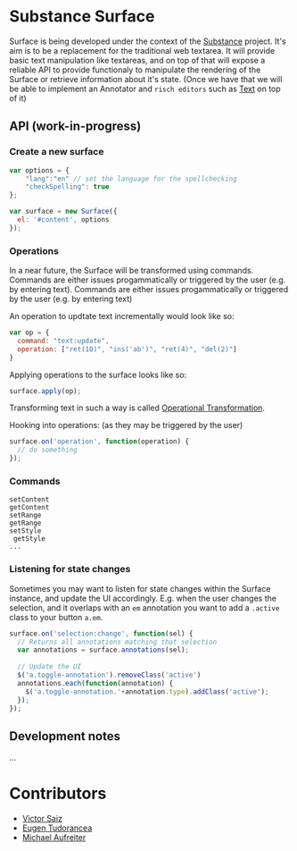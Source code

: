 # Substance Surface

Surface is being developed under the context of the [Substance](http://substance.io) project. It's aim is to be a replacement for the traditional web textarea. It will provide basic text manipulation like textareas, and on top of that will expose a reliable API to provide functionaly to manipulate the rendering of the Surface or retrieve information about it's state. (Once we have that we will be able to implement an Annotator and ```risch editors``` such as [Text](http://interior.substance.io/modules/text.html) on top of it)

## API (work-in-progress)  

### Create a new surface  

```js
var options = {
	"lang":"en" // set the language for the spellchecking
	"checkSpelling": true
};

var surface = new Surface({
  el: '#content', options
});
```  

### Operations  

In a near future, the Surface will be transformed using commands. Commands are either issues progammatically or triggered by the user (e.g. by entering text). Commands are either issues progammatically or triggered by the user (e.g. by entering text)

An operation to updtate text incrementally would look like so:

```js
var op = {
  command: "text:update",
  operation: ["ret(10)", "ins('ab')", "ret(4)", "del(2)"]
}
```

Applying operations to the surface looks like so:

```js
surface.apply(op);
```

Transforming text in such a way is called [Operational Transformation](http://javascript-operational-transformation.readthedocs.org/en/latest/ot-for-javascript.html#getting-started).

Hooking into operations: (as they may be triggered by the user)

```js
surface.on('operation', function(operation) {
  // do something
});
```

### Commands

``` setContent ```  
``` getContent ```  
``` setRange ```  
``` getRange ```  
``` setStyle ```  
``` getStyle```  
```...```  

### Listening for state changes

Sometimes you may want to listen for state changes within the Surface instance, and update the UI accordingly. E.g. when the user changes the selection, and it overlaps with an `em` annotation you want to add a `.active` class to your button `a.em`.


```js
surface.on('selection:change', function(sel) {
  // Returns all annotations matching that selection
  var annotations = surface.annotations(sel);
  
  // Update the UI
  $('a.toggle-annotation').removeClass('active')
  annotations.each(function(annotation) {
    $('a.toggle-annotation.'+annotation.type).addClass('active');
  });
});
```

## Development notes

...

# Contributors

-  [Victor Saiz](http://github.com/vectorsize)
-  [Eugen Tudorancea](http://github.com/navaru)
-  [Michael Aufreiter](http://github.com/michael)




